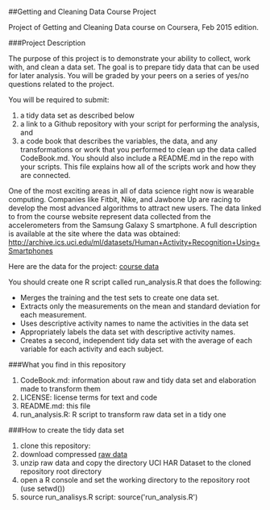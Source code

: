 ##Getting and Cleaning Data Course Project
 
Project of Getting and Cleaning Data course on Coursera, Feb 2015 edition.
 
###Project Description
 
The purpose of this project is to demonstrate your ability to collect, work with, and clean a data set. The goal is to prepare tidy data that can be used for later analysis. You will be graded by your peers on a series of yes/no questions related to the project.
 
You will be required to submit:

1. a tidy data set as described below
2. a link to a Github repository with your script for performing the analysis, and
3. a code book that describes the variables, the data, and any transformations or work that you performed to clean up the data called CodeBook.md. You should also include a README.md in the repo with your scripts. This file explains how all of the scripts work and how they are connected. 

One of the most exciting areas in all of data science right now is wearable computing. Companies like Fitbit, Nike, and Jawbone Up are racing to develop the most advanced algorithms to attract new users. The data linked to from the course website represent data collected from the accelerometers from the Samsung Galaxy S smartphone. A full description is available at the site where the data was obtained: http://archive.ics.uci.edu/ml/datasets/Human+Activity+Recognition+Using+Smartphones
 
Here are the data for the project:
[course data](https://d396qusza40orc.cloudfront.net/getdata%2Fprojectfiles%2FUCI%20HAR%20Dataset.zip) 
 
You should create one R script called run_analysis.R that does the following:

- Merges the training and the test sets to create one data set.
- Extracts only the measurements on the mean and standard deviation for each measurement. 
- Uses descriptive activity names to name the activities in the data set
- Appropriately labels the data set with descriptive activity names. 
- Creates a second, independent tidy data set with the average of each variable for each activity and each subject. 

###What you find in this repository

1. CodeBook.md: information about raw and tidy data set and elaboration made to transform them
2. LICENSE: license terms for text and code
3. README.md: this file
4. run_analysis.R: R script to transform raw data set in a tidy one
 
###How to create the tidy data set
 
1. clone this repository: 
2. download compressed [raw data](https://d396qusza40orc.cloudfront.net/getdata%2Fprojectfiles%2FUCI%20HAR%20Dataset.zip) 
3.  unzip raw data and copy the directory UCI HAR Dataset to the cloned repository root directory
4. open a R console and set the working directory to the repository root (use setwd())
5. source run_analisys.R script: source('run_analysis.R')
 